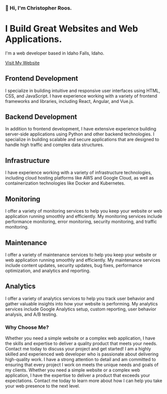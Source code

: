 

### 👋 Hi, I'm Christopher Roos.
# I Build Great Websites and Web Applications. 
I'm a web developer based in Idaho Falls, Idaho.

[Visit My Website](https://www.christwentyfour.com)


## Frontend Development

I specialize in building intuitive and responsive user interfaces using HTML, CSS, and JavaScript. I have experience working with a variety of frontend frameworks and libraries, including React, Angular, and Vue.js.

## Backend Development

In addition to frontend development, I have extensive experience building server-side applications using Python and other backend technologies. I specialize in building scalable and secure applications that are designed to handle high traffic and complex data structures.

## Infrastructure

I have experience working with a variety of infrastructure technologies, including cloud hosting platforms like AWS and Google Cloud, as well as containerization technologies like Docker and Kubernetes.

## Monitoring

I offer a variety of monitoring services to help you keep your website or web application running smoothly and efficiently. My monitoring services include performance monitoring, error monitoring, security monitoring, and traffic monitoring.

## Maintenance

I offer a variety of maintenance services to help you keep your website or web application running smoothly and efficiently. My maintenance services include content updates, security updates, bug fixes, performance optimization, and analytics and reporting.

## Analytics

I offer a variety of analytics services to help you track user behavior and gather valuable insights into how your website is performing. My analytics services include Google Analytics setup, custom reporting, user behavior analysis, and A/B testing.

### Why Choose Me?

Whether you need a simple website or a complex web application, I have the skills and expertise to deliver a quality product that meets your needs. Contact me today to discuss your project and get started! I am a highly skilled and experienced web developer who is passionate about delivering high-quality work. I have a strong attention to detail and am committed to ensuring that every project I work on meets the unique needs and goals of my clients. Whether you need a simple website or a complex web application, I have the expertise to deliver a product that exceeds your expectations. Contact me today to learn more about how I can help you take your web presence to the next level.

<!--
**rooschristopher/rooschristopher** is a ✨ _special_ ✨ repository because its `README.md` (this file) appears on your GitHub profile.

Here are some ideas to get you started:

- 🔭 I’m currently working on ...
- 🌱 I’m currently learning ...
- 👯 I’m looking to collaborate on ...
- 🤔 I’m looking for help with ...
- 💬 Ask me about ...
- 📫 How to reach me: ...
- 😄 Pronouns: ...
- ⚡ Fun fact: ...
-->
